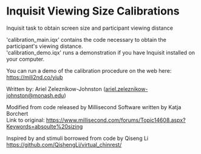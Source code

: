 # Inquisit Viewing Size Calibrations  
 Inquisit task to obtain screen size and participant viewing distance  
  
'calibration_main.iqx' contains the code necessary to obtain the participant's viewing distance.  
'calibration_demo.iqx' runs a demonstration if you have Inquisit installed on your computer.  
  
You can run a demo of the calibration procedure on the web here: https://mili2nd.co/yiub  

Written by: Ariel Zeleznikow-Johnston (ariel.zeleznikow-johnston@monash.edu)  

Modified from code released by Millisecond Software written by Katja Borchert  
Link to original: https://www.millisecond.com/forums/Topic14608.aspx?Keywords=absoulte%20sizing  
  
Inspired by and stimuli borrowed from code by Qiseng Li  
https://github.com/QishengLi/virtual_chinrest/  

